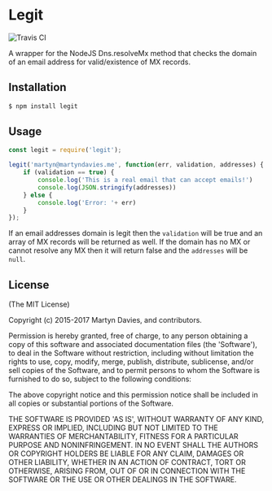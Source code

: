 # Legit

![Travis CI](https://travis-ci.org/martyndavies/legit.svg?branch=master)

A wrapper for the NodeJS Dns.resolveMx method that checks the domain of an email address for valid/existence of MX records.

## Installation

```html
$ npm install legit
```
## Usage

```javascript
const legit = require('legit');

legit('martyn@martyndavies.me', function(err, validation, addresses) {
	if (validation == true) {
		console.log('This is a real email that can accept emails!')
		console.log(JSON.stringify(addresses))
	} else {
		console.log('Error: '+ err)
	}
});
```

If an email addresses domain is legit then the `validation` will be true and an array of MX records will be returned as well. If the domain has no MX or cannot resolve any MX then it will return false and the `addresses` will be `null`.


## License

(The MIT License)

Copyright (c) 2015-2017 Martyn Davies, and contributors.

Permission is hereby granted, free of charge, to any person obtaining a copy of this software and associated documentation files (the 'Software'), to deal in the Software without restriction, including without limitation the rights to use, copy, modify, merge, publish, distribute, sublicense, and/or sell copies of the Software, and to permit persons to whom the Software is furnished to do so, subject to the following conditions:

The above copyright notice and this permission notice shall be included in all copies or substantial portions of the Software.

THE SOFTWARE IS PROVIDED 'AS IS', WITHOUT WARRANTY OF ANY KIND, EXPRESS OR IMPLIED, INCLUDING BUT NOT LIMITED TO THE WARRANTIES OF MERCHANTABILITY, FITNESS FOR A PARTICULAR PURPOSE AND NONINFRINGEMENT. IN NO EVENT SHALL THE AUTHORS OR COPYRIGHT HOLDERS BE LIABLE FOR ANY CLAIM, DAMAGES OR OTHER LIABILITY, WHETHER IN AN ACTION OF CONTRACT, TORT OR OTHERWISE, ARISING FROM, OUT OF OR IN CONNECTION WITH THE SOFTWARE OR THE USE OR OTHER DEALINGS IN THE SOFTWARE.
